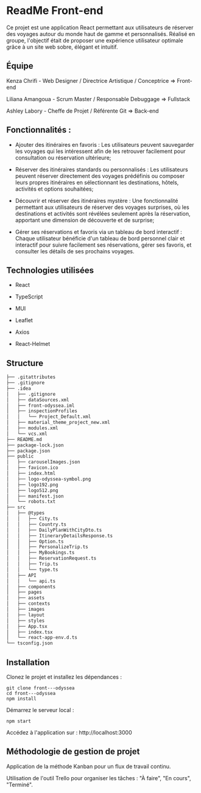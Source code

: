 
# ReadMe Front-end 

Ce projet est une application React permettant aux utilisateurs de réserver des voyages autour du monde haut de gamme et personnalisés. Réalisé en groupe, l'objectif était de proposer une expérience utilisateur optimale grâce à un site web sobre, élégant et intuitif.

## Équipe

Kenza Chrifi - Web Designer / Directrice Artistique / Conceptrice => Front-end

Liliana Amangoua - Scrum Master / Responsable Debuggage => Fullstack

Ashley Labory - Cheffe de Projet / Référente Git => Back-end

## Fonctionnalités :

- Ajouter des itinéraires en favoris : Les utilisateurs peuvent sauvegarder les voyages qui les intéressent afin de les retrouver facilement pour consultation ou réservation ultérieure;

- Réserver des itinéraires standards ou personnalisés : Les utilisateurs peuvent réserver directement des voyages prédéfinis ou composer leurs propres itinéraires en sélectionnant les destinations, hôtels, activités et options souhaitées;

- Découvrir et réserver des itinéraires mystère : Une fonctionnalité permettant aux utilisateurs de réserver des voyages surprises, où les destinations et activités sont révélées seulement après la réservation, apportant une dimension de découverte et de surprise;

- Gérer ses réservations et favoris via un tableau de bord interactif : Chaque utilisateur bénéficie d'un tableau de bord personnel clair et interactif pour suivre facilement ses réservations, gérer ses favoris, et consulter les détails de ses prochains voyages.

## Technologies utilisées

- React 

- TypeScript 

- MUI 

- Leaflet 

- Axios

- React-Helmet

## Structure

```bash
├── .gitattributes
├── .gitignore
├── .idea
│   ├── .gitignore
│   ├── dataSources.xml
│   ├── front-odyssea.iml
│   ├── inspectionProfiles
│   │   └── Project_Default.xml
│   ├── material_theme_project_new.xml
│   ├── modules.xml
│   └── vcs.xml
├── README.md
├── package-lock.json
├── package.json
├── public
│   ├── carouselImages.json
│   ├── favicon.ico
│   ├── index.html
│   ├── logo-odyssea-symbol.png
│   ├── logo192.png
│   ├── logo512.png
│   ├── manifest.json
│   └── robots.txt
├── src
│   ├── @types
│   │   ├── City.ts
│   │   ├── Country.ts
│   │   ├── DailyPlanWithCityDto.ts
│   │   ├── ItineraryDetailsResponse.ts
│   │   ├── Option.ts
│   │   ├── PersonalizeTrip.ts
│   │   ├── MyBookings.ts
│   │   ├── ReservationRequest.ts
│   │   ├── Trip.ts
│   │   └── type.ts
│   ├── API
│   │   └── api.ts
│   ├── components
│   ├── pages
│   ├── assets
│   ├── contexts
│   ├── images
│   ├── layout
│   ├── styles
│   ├── App.tsx
│   ├── index.tsx
│   └── react-app-env.d.ts
└── tsconfig.json
```

## Installation

Clonez le projet et installez les dépendances :

```
git clone front---odyssea
cd front---odyssea
npm install
```

Démarrez le serveur local :

```
npm start
```


Accédez à l'application sur : http://localhost:3000

## Méthodologie de gestion de projet

Application de la méthode Kanban pour un flux de travail continu.

Utilisation de l'outil Trello pour organiser les tâches : "À faire", "En cours", "Terminé".
